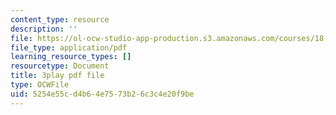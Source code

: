```yaml
---
content_type: resource
description: ''
file: https://ol-ocw-studio-app-production.s3.amazonaws.com/courses/18-01sc-single-variable-calculus-fall-2010/5254e55cd4b64e7573b26c3c4e20f9be_60VGKnYBpbg.pdf
file_type: application/pdf
learning_resource_types: []
resourcetype: Document
title: 3play pdf file
type: OCWFile
uid: 5254e55c-d4b6-4e75-73b2-6c3c4e20f9be
---
```

